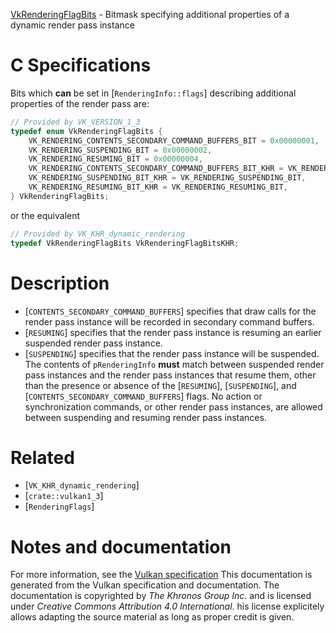 [VkRenderingFlagBits](https://www.khronos.org/registry/vulkan/specs/1.3-extensions/man/html/VkRenderingFlagBits.html) - Bitmask specifying additional properties of a dynamic render pass instance

# C Specifications
Bits which  **can**  be set in [`RenderingInfo::flags`] describing
additional properties of the render pass are:
```c
// Provided by VK_VERSION_1_3
typedef enum VkRenderingFlagBits {
    VK_RENDERING_CONTENTS_SECONDARY_COMMAND_BUFFERS_BIT = 0x00000001,
    VK_RENDERING_SUSPENDING_BIT = 0x00000002,
    VK_RENDERING_RESUMING_BIT = 0x00000004,
    VK_RENDERING_CONTENTS_SECONDARY_COMMAND_BUFFERS_BIT_KHR = VK_RENDERING_CONTENTS_SECONDARY_COMMAND_BUFFERS_BIT,
    VK_RENDERING_SUSPENDING_BIT_KHR = VK_RENDERING_SUSPENDING_BIT,
    VK_RENDERING_RESUMING_BIT_KHR = VK_RENDERING_RESUMING_BIT,
} VkRenderingFlagBits;
```
or the equivalent
```c
// Provided by VK_KHR_dynamic_rendering
typedef VkRenderingFlagBits VkRenderingFlagBitsKHR;
```

# Description
- [`CONTENTS_SECONDARY_COMMAND_BUFFERS`] specifies that draw calls for the render pass instance will be recorded in secondary command buffers.
- [`RESUMING`] specifies that the render pass instance is resuming an earlier suspended render pass instance.
- [`SUSPENDING`] specifies that the render pass instance will be suspended.
The contents of `pRenderingInfo` **must**  match between suspended render
pass instances and the render pass instances that resume them, other than
the presence or absence of the [`RESUMING`],
[`SUSPENDING`], and
[`CONTENTS_SECONDARY_COMMAND_BUFFERS`] flags.
No action or synchronization commands, or other render pass instances, are
allowed between suspending and resuming render pass instances.

# Related
- [`VK_KHR_dynamic_rendering`]
- [`crate::vulkan1_3`]
- [`RenderingFlags`]

# Notes and documentation
For more information, see the [Vulkan specification](https://www.khronos.org/registry/vulkan/specs/1.3-extensions/html/vkspec.html)
This documentation is generated from the Vulkan specification and documentation.
The documentation is copyrighted by *The Khronos Group Inc.* and is licensed under *Creative Commons Attribution 4.0 International*.
his license explicitely allows adapting the source material as long as proper credit is given.
        